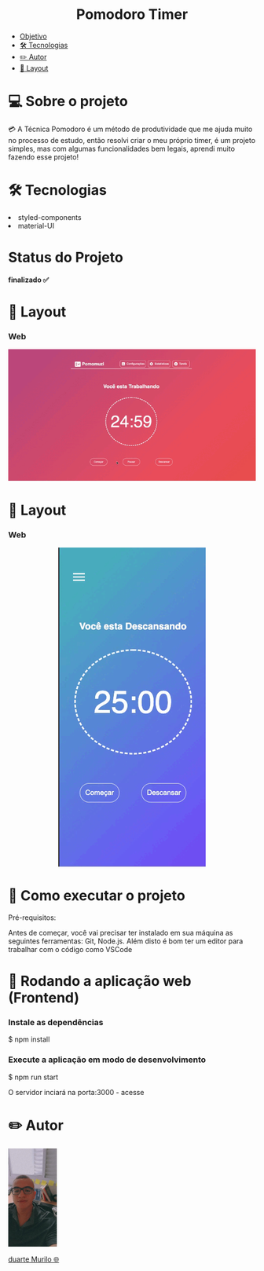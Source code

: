 
<h1 align="center">Pomodoro Timer </h1>

 <ul >
  <li><a href="#objetivo">Objetivo</a></li>
  <li><a href="#tec"> 🛠  Tecnologias</a></li>
  <li><a href="#autor">✏️ Autor</a></li>
  <li><a href="#web">🎨 Layout</a></li>
 </ul>

<h1>💻  Sobre o projeto</h1>

<p> 💳 A Técnica Pomodoro é um método de produtividade que me ajuda muito no processo de estudo, então resolvi criar o meu próprio timer, é um projeto simples, mas com algumas funcionalidades bem legais, aprendi muito fazendo esse projeto!</p>

<h1 id = 'tec'>🛠 Tecnologias </h1
  
<ul>
  <li>styled-components</li>
  <li>material-UI</li>
</ul> 

<h1>Status do Projeto</h1>

<h4>finalizado ✅ </h4>

<h1 id = 'Web'>🎨 Layout</h1>
<h3>Web</h3>

<p align="center">
 <img widht = '500'  src = "./src/Assents/gravacao-pomodoro-web.gif"/>
 </p>
 
 
 <h1 id = 'Mobile'>🎨 Layout</h1>
<h3>Web</h3>

<p align="center">
 <img widht = '500'  src = "./src/Assents/gravacao-pomodoro-mobile.gif"/>
 </p>


<h1>🚀  Como executar o projeto</h1>

<p>Pré-requisitos:</p>

<p>Antes de começar, você vai precisar ter instalado em sua máquina as seguintes ferramentas: Git, Node.js. Além disto é bom ter um editor para trabalhar com o código como VSCode</p>

<h1>🧭 Rodando a aplicação web (Frontend)</h1>

<h3>Instale as dependências</h3>

\$ npm install

<h3>Execute a aplicação em modo de desenvolvimento</h3>

\$ npm run start

<p>O servidor inciará na porta:3000 - acesse <http://localhost:3000></p>

<h1 id = 'autor'>✏️ Autor</h1>

<img  widht = '300' height = '200' alt="Perfil" src = "./src/Assents/PerfilPhoto.jpeg"/>
                                                                                                              
<a href="https://github.com/Duartemurilo">duarte Murilo 🌐</a></td>
